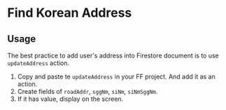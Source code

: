# Find Korean Address

## Usage

The best practice to add user's address into Firestore document is to use `updateAddress` action.


1. Copy and paste te `updateAddress` in your FF project. And add it as an action.
2. Create fields of `roadAddr`, `sggNm`, `siNm`, `siNmSggNm`.
3. If it has value, display on the screen.
